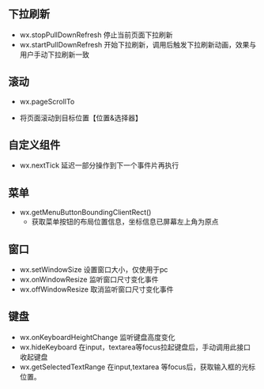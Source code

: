 ## 下拉刷新
- wx.stopPullDownRefresh 停止当前页面下拉刷新
- wx.startPullDownRefresh 开始下拉刷新，调用后触发下拉刷新动画，效果与用户手动下拉刷新一致

## 滚动
- wx.pageScrollTo
 * 将页面滚动到目标位置【位置&选择器】

## 自定义组件
- wx.nextTick 延迟一部分操作到下一个事件片再执行


## 菜单
- wx.getMenuButtonBoundingClientRect()
  * 获取菜单按钮的布局位置信息，坐标信息已屏幕左上角为原点

## 窗口
- wx.setWindowSize 设置窗口大小，仅使用于pc
- wx.onWindowResize 监听窗口尺寸变化事件
- wx.offWindowResize 取消监听窗口尺寸变化事件

## 键盘
- wx.onKeyboardHeightChange 监听键盘高度变化
- wx.hideKeyboard 在input，textarea等focus拉起键盘后，手动调用此接口收起键盘
- wx.getSelectedTextRange 在input,textarea 等focus后，获取输入框的光标位置。